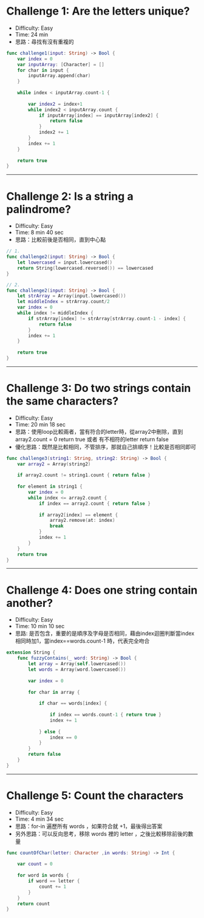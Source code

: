 # Challenge 1: Are the letters unique?

- Difficulty: Easy
- Time: 24 min
- 思路：尋找有沒有重複的

```swift =
func challenge1(input: String) -> Bool {
    var index = 0
    var inputArray: [Character] = []
    for char in input {
        inputArray.append(char)
    }
    
    while index < inputArray.count-1 {
        
        var index2 = index+1
        while index2 < inputArray.count {
            if inputArray[index] == inputArray[index2] {
                return false
            }
            index2 += 1
        }
        index += 1
    }
    
    return true
}
```
---

# Challenge 2: Is a string a palindrome?

- Difficulty: Easy
- Time: 8 min 40 sec
- 思路：比較前後是否相同，直到中心點

```swift =
// 1.
func challenge2(input: String) -> Bool {
    let lowercased = input.lowercased()
    return String(lowercased.reversed()) == lowercased
}

// 2.
func challenge2(input: String) -> Bool {
    let strArray = Array(input.lowercased())
    let middleIndex = strArray.count/2
    var index = 0
    while index != middleIndex {
        if strArray[index] != strArray[strArray.count-1 - index] {
            return false
        }
        index += 1
    }
    
    return true
}
```
---

# Challenge 3: Do two strings contain the same characters?

- Difficulty: Easy
- Time: 20 min 18 sec
- 思路：使用loop比較兩者，當有符合的letter時，從array2中刪除，直到array2.count = 0 return true 或者 有不相符的letter return false
- 優化思路：既然是比較相同，不管排序，那就自己排順序！比較是否相同即可

```swift =
func challenge3(string1: String, string2: String) -> Bool {
    var array2 = Array(string2)
    
    if array2.count != string1.count { return false }
    
    for element in string1 {
        var index = 0
        while index <= array2.count {
            if index == array2.count { return false }
            
            if array2[index] == element {
                array2.remove(at: index)
                break
            }
            index += 1
        }
    }
    return true
}
```

---

# Challenge 4: Does one string contain another?

- Difficulty: Easy
- Time: 10 min 10 sec
- 思路: 是否包含，重要的是順序及字母是否相同，藉由index迴圈判斷當index相同時加1，當index==words.count-1 時，代表完全吻合

```swift =
extension String {
    func fuzzyContains(_ word: String) -> Bool {
        let array = Array(self.lowercased())
        let words = Array(word.lowercased())
        
        var index = 0
        
        for char in array {
            
            if char == words[index] {
                
                if index == words.count-1 { return true }
                index += 1
                
            } else {
                index == 0
            }
        }
        return false
    }
}
```

---

# Challenge 5: Count the characters

- Difficulty: Easy
- Time: 4 min 34 sec
- 思路：for-in 遍歷所有 words ，如果符合就 +1，最後得出答案
- 另外思路：可以反向思考，移除 words 裡的 letter ，之後比較移除前後的數量

```swift =
func countOfChar(letter: Character ,in words: String) -> Int {
    
    var count = 0
    
    for word in words {
        if word == letter {
            count += 1
        }
    }
    return count
}
```
